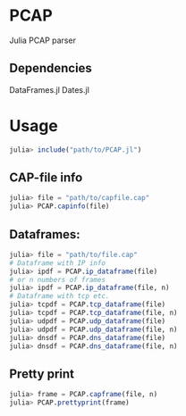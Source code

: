 # PCAP
Julia PCAP parser

## Dependencies

DataFrames.jl
Dates.jl

# Usage

```julia
julia> include("path/to/PCAP.jl")

```
## CAP-file info

```julia
julia> file = "path/to/capfile.cap"
julia> PCAP.capinfo(file)
```

## Dataframes:

```julia
julia> file = "path/to/file.cap"
# Dataframe with IP info
julia> ipdf = PCAP.ip_dataframe(file)
# or n numbers of frames
julia> ipdf = PCAP.ip_dataframe(file, n)
# Dataframe with tcp etc.
julia> tcpdf = PCAP.tcp_dataframe(file)
julia> tcpdf = PCAP.tcp_dataframe(file, n)
julia> udpdf = PCAP.udp_dataframe(file)
julia> udpdf = PCAP.udp_dataframe(file, n)
julia> dnsdf = PCAP.dns_dataframe(file)
julia> dnsdf = PCAP.dns_dataframe(file, n)
```

## Pretty print

```julia
julia> frame = PCAP.capframe(file, n)
julia> PCAP.prettyprint(frame)
```

